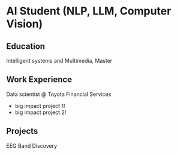 # AI Student (NLP, LLM, Computer Vision)

## Education
Intelligent systems and Multimedia, Master

## Work Experience
Data scientist @ Toyota Financial Services
- big impact project 1!
- big impact project 2!

## Projects
EEG Band Discovery
